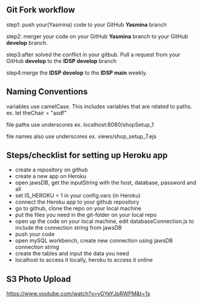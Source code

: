 ## Git Fork workflow ##

step1: push your(Yasmina) code to your GitHub **Yasmina** branch

step2: merger your code on your GitHub **Yasmina** branch to your GitHub **develop** branch.

step3:after solved the conflict in your gitbub. Pull a request from your GitHub **develop** to the **IDSP develop** branch

step4:merge the **IDSP develop** to the **IDSP main** weekly.



## Naming Conventions ##

variables use camelCase. This includes variables that are related to paths. 
    ex. let theChair = "asdf"

file paths use underscores
    ex. localhost:8080/shopSetup_1

file names also use underscores
    ex. views/shop_setup_7.ejs

## Steps/checklist for setting up Heroku app

* create a repository on github
* create a new app on Heroku
* open jawsDB, get the inputString with the host, database, password and all
* set IS_HEROKU = 1 in your config.vars (in Heroku)
* connect the Heroku app to your github repository
* go to github, clone the repo on your local machine
* put the files you need in the git-folder on your local repo
* open up the code on your local machine, edit databaseConnection.js to include the connection string from jawsDB
* push your code
* open mySQL workbench, create new connection using jawsDB connection string
* create the tables and input the data you need
* localhost to access it locally, heroku to access it online

## S3 Photo Upload
https://www.youtube.com/watch?v=yGYeYJpRWPM&t=1s


